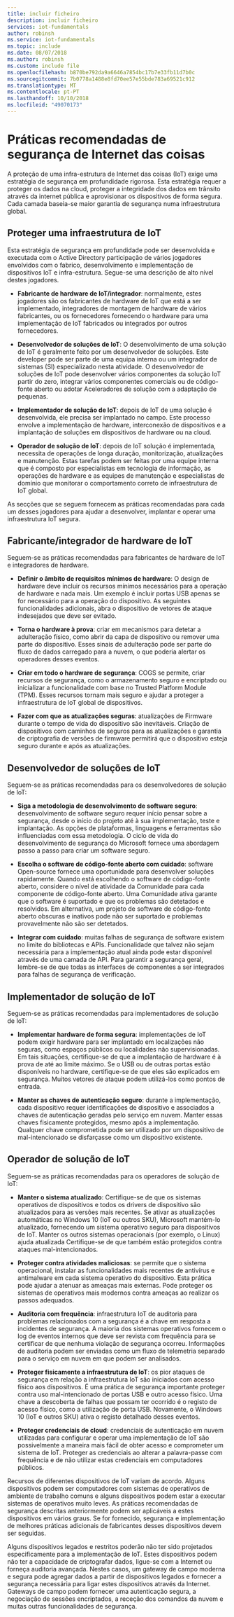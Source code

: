 ```yaml
---
title: incluir ficheiro
description: incluir ficheiro
services: iot-fundamentals
author: robinsh
ms.service: iot-fundamentals
ms.topic: include
ms.date: 08/07/2018
ms.author: robinsh
ms.custom: include file
ms.openlocfilehash: b870be792da9a6646a7854bc17b7e33fb11d7b0c
ms.sourcegitcommit: 7b0778a1488e8fd70ee57e55bde783a69521c912
ms.translationtype: MT
ms.contentlocale: pt-PT
ms.lasthandoff: 10/10/2018
ms.locfileid: "49070173"
---
```

# <a name="internet-of-things-security-best-practices"></a>Práticas recomendadas de segurança de Internet das coisas

A proteção de uma infra-estrutura de Internet das coisas (IoT) exige uma estratégia de segurança em profundidade rigorosa. Esta estratégia requer a proteger os dados na cloud, proteger a integridade dos dados em trânsito através da internet pública e aprovisionar os dispositivos de forma segura. Cada camada baseia-se maior garantia de segurança numa infraestrutura global.

## <a name="secure-an-iot-infrastructure"></a>Proteger uma infraestrutura de IoT

Esta estratégia de segurança em profundidade pode ser desenvolvida e executada com o Active Directory participação de vários jogadores envolvidos com o fabrico, desenvolvimento e implementação de dispositivos IoT e infra-estrutura. Segue-se uma descrição de alto nível destes jogadores.

* **Fabricante de hardware de IoT/integrador**: normalmente, estes jogadores são os fabricantes de hardware de IoT que está a ser implementado, integradores de montagem de hardware de vários fabricantes, ou os fornecedores fornecendo o hardware para uma implementação de IoT fabricados ou integrados por outros fornecedores.

* **Desenvolvedor de soluções de IoT**: O desenvolvimento de uma solução de IoT é geralmente feito por um desenvolvedor de soluções. Este developer pode ser parte de uma equipa interna ou um integrador de sistemas (SI) especializado nesta atividade. O desenvolvedor de soluções de IoT pode desenvolver vários componentes da solução IoT partir do zero, integrar vários componentes comerciais ou de código-fonte aberto ou adotar Aceleradores de solução com a adaptação de pequenas.

* **Implementador de solução de IoT**: depois de IoT de uma solução é desenvolvida, ele precisa ser implantado no campo. Este processo envolve a implementação de hardware, interconexão de dispositivos e a implantação de soluções em dispositivos de hardware ou na cloud.

* **Operador de solução de IoT**: depois de IoT solução é implementada, necessita de operações de longa duração, monitorização, atualizações e manutenção. Estas tarefas podem ser feitas por uma equipe interna que é composto por especialistas em tecnologia de informação, as operações de hardware e as equipes de manutenção e especialistas de domínio que monitorar o comportamento correto de infraestrutura de IoT global.

As secções que se seguem fornecem as práticas recomendadas para cada um desses jogadores para ajudar a desenvolver, implantar e operar uma infraestrutura IoT segura.

## <a name="iot-hardware-manufacturerintegrator"></a>Fabricante/integrador de hardware de IoT

Seguem-se as práticas recomendadas para fabricantes de hardware de IoT e integradores de hardware.

* **Definir o âmbito de requisitos mínimos de hardware**: O design de hardware deve incluir os recursos mínimos necessários para a operação de hardware e nada mais. Um exemplo é incluir portas USB apenas se for necessário para a operação do dispositivo. As seguintes funcionalidades adicionais, abra o dispositivo de vetores de ataque indesejados que deve ser evitado.

* **Torna o hardware à prova**: criar em mecanismos para detetar a adulteração físico, como abrir da capa de dispositivo ou remover uma parte do dispositivo. Esses sinais de adulteração pode ser parte do fluxo de dados carregado para a nuvem, o que poderia alertar os operadores desses eventos.

* **Criar em todo o hardware de segurança**: COGS se permite, criar recursos de segurança, como o armazenamento seguro e encriptado ou inicializar a funcionalidade com base no Trusted Platform Module (TPM). Esses recursos tornam mais seguro e ajudar a proteger a infraestrutura de IoT global de dispositivos.

* **Fazer com que as atualizações seguras**: atualizações de Firmware durante o tempo de vida do dispositivo são inevitáveis. Criação de dispositivos com caminhos de seguros para as atualizações e garantia de criptografia de versões de firmware permitirá que o dispositivo esteja seguro durante e após as atualizações.

## <a name="iot-solution-developer"></a>Desenvolvedor de soluções de IoT

Seguem-se as práticas recomendadas para os desenvolvedores de solução de IoT:

* **Siga a metodologia de desenvolvimento de software seguro**: desenvolvimento de software seguro requer início pensar sobre a segurança, desde o início do projeto até à sua implementação, teste e implantação. As opções de plataformas, linguagens e ferramentas são influenciadas com essa metodologia. O ciclo de vida do desenvolvimento de segurança do Microsoft fornece uma abordagem passo a passo para criar um software seguro.

* **Escolha o software de código-fonte aberto com cuidado**: software Open-source fornece uma oportunidade para desenvolver soluções rapidamente. Quando está escolhendo o software de código-fonte aberto, considere o nível de atividade da Comunidade para cada componente de código-fonte aberto. Uma Comunidade ativa garante que o software é suportado e que os problemas são detetados e resolvidos. Em alternativa, um projeto de software de código-fonte aberto obscuras e inativos pode não ser suportado e problemas provavelmente não são ser detetados.

* **Integrar com cuidado**: muitas falhas de segurança de software existem no limite do bibliotecas e APIs. Funcionalidade que talvez não sejam necessária para a implementação atual ainda pode estar disponível através de uma camada de API. Para garantir a segurança geral, lembre-se de que todas as interfaces de componentes a ser integrados para falhas de segurança de verificação.

## <a name="iot-solution-deployer"></a>Implementador de solução de IoT

Seguem-se as práticas recomendadas para implementadores de solução de IoT:

* **Implementar hardware de forma segura**: implementações de IoT podem exigir hardware para ser implantado em localizações não seguras, como espaços públicos ou localidades não supervisionadas. Em tais situações, certifique-se de que a implantação de hardware é à prova de até ao limite máximo. Se o USB ou de outras portas estão disponíveis no hardware, certifique-se de que eles são explicados em segurança. Muitos vetores de ataque podem utilizá-los como pontos de entrada.

* **Manter as chaves de autenticação seguro**: durante a implementação, cada dispositivo requer identificações de dispositivo e associados a chaves de autenticação geradas pelo serviço em nuvem. Manter essas chaves fisicamente protegidos, mesmo após a implementação. Qualquer chave comprometida pode ser utilizado por um dispositivo de mal-intencionado se disfarçasse como um dispositivo existente.

## <a name="iot-solution-operator"></a>Operador de solução de IoT

Seguem-se as práticas recomendadas para os operadores de solução de IoT:

* **Manter o sistema atualizado**: Certifique-se de que os sistemas operativos de dispositivos e todos os drivers de dispositivo são atualizados para as versões mais recentes. Se ativar as atualizações automáticas no Windows 10 (IoT ou outros SKU), Microsoft mantém-lo atualizado, fornecendo um sistema operativo seguro para dispositivos de IoT. Manter os outros sistemas operacionais (por exemplo, o Linux) ajuda atualizada Certifique-se de que também estão protegidos contra ataques mal-intencionados.

* **Proteger contra atividades maliciosas**: se permite que o sistema operacional, instalar as funcionalidades mais recentes de antivírus e antimalware em cada sistema operativo do dispositivo. Esta prática pode ajudar a atenuar as ameaças mais externas. Pode proteger os sistemas de operativos mais modernos contra ameaças ao realizar os passos adequados.

* **Auditoria com frequência**: infraestrutura IoT de auditoria para problemas relacionados com a segurança é a chave em resposta a incidentes de segurança. A maioria dos sistemas operativos fornecem o log de eventos internos que deve ser revista com frequência para se certificar de que nenhuma violação de segurança ocorreu. Informações de auditoria podem ser enviadas como um fluxo de telemetria separado para o serviço em nuvem em que podem ser analisados.

* **Proteger fisicamente a infraestrutura de IoT**: os pior ataques de segurança em relação a infraestrutura IoT são iniciados com acesso físico aos dispositivos. É uma prática de segurança importante proteger contra uso mal-intencionado de portas USB e outro acesso físico. Uma chave a descoberta de falhas que possam ter ocorrido é o registo de acesso físico, como a utilização de porta USB. Novamente, o Windows 10 (IoT e outros SKU) ativa o registo detalhado desses eventos.

* **Proteger credenciais de cloud**: credenciais de autenticação em nuvem utilizadas para configurar e operar uma implementação de IoT são possivelmente a maneira mais fácil de obter acesso e comprometer um sistema de IoT. Proteger as credenciais ao alterar a palavra-passe com frequência e de não utilizar estas credenciais em computadores públicos.

Recursos de diferentes dispositivos de IoT variam de acordo. Alguns dispositivos podem ser computadores com sistemas de operativos de ambiente de trabalho comuns e alguns dispositivos podem estar a executar sistemas de operativos muito leves. As práticas recomendadas de segurança descritas anteriormente podem ser aplicáveis a estes dispositivos em vários graus. Se for fornecido, segurança e implementação de melhores práticas adicionais de fabricantes desses dispositivos devem ser seguidas.

Alguns dispositivos legados e restritos poderão não ter sido projetados especificamente para a implementação de IoT. Estes dispositivos podem não ter a capacidade de criptografar dados, ligue-se com a Internet ou forneça auditoria avançada. Nestes casos, um gateway de campo moderna e segura pode agregar dados a partir de dispositivos legados e fornecer a segurança necessária para ligar estes dispositivos através da Internet. Gateways de campo podem fornecer uma autenticação segura, a negociação de sessões encriptados, a receção dos comandos da nuvem e muitas outras funcionalidades de segurança.